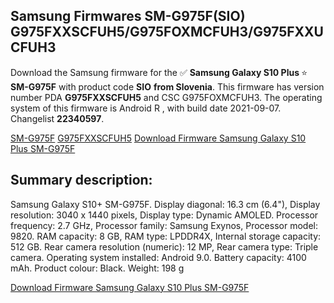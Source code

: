 <h2>Samsung Firmwares SM-G975F(SIO) G975FXXSCFUH5/G975FOXMCFUH3/G975FXXUCFUH3</h2>
Download the Samsung firmware for the ✅ <strong>Samsung Galaxy S10 Plus </strong> ⭐ <strong>SM-G975F</strong> with product code <strong>SIO</strong> <strong> from Slovenia</strong>. This firmware has version number PDA <strong>G975FXXSCFUH5</strong> and CSC G975FOXMCFUH3. The operating system of this firmware is Android R , with build date 2021-09-07. Changelist <strong>22340597</strong>.


[SM-G975F](https://samfirm.shop/samsung/model/SM-G975F)
[G975FXXSCFUH5](https://samfirm.shop/samsung/pda/G975FXXSCFUH5)
[Download Firmware Samsung Galaxy S10 Plus SM-G975F](https://samfirm.shop/samsung/firmware/454216)
<h2>Summary description:</h2>
<p>Samsung Galaxy S10+ SM-G975F. Display diagonal: 16.3 cm (6.4"), Display resolution: 3040 x 1440 pixels, Display type: Dynamic AMOLED. Processor frequency: 2.7 GHz, Processor family: Samsung Exynos, Processor model: 9820. RAM capacity: 8 GB, RAM type: LPDDR4X, Internal storage capacity: 512 GB. Rear camera resolution (numeric): 12 MP, Rear camera type: Triple camera. Operating system installed: Android 9.0. Battery capacity: 4100 mAh. Product colour: Black. Weight: 198 g</p>


[Download Firmware Samsung Galaxy S10 Plus SM-G975F](https://samfirm.shop/samsung/firmware/454216)
